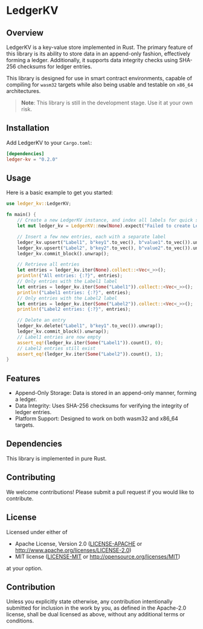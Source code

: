 # LedgerKV

## Overview

LedgerKV is a key-value store implemented in Rust. The primary feature of this library is its ability to store data in an append-only fashion, effectively forming a ledger. Additionally, it supports data integrity checks using SHA-256 checksums for ledger entries.

This library is designed for use in smart contract environments, capable of compiling for `wasm32` targets while also being usable and testable on `x86_64` architectures.

> **Note**: This library is still in the development stage. Use it at your own risk.

## Installation

Add LedgerKV to your `Cargo.toml`:

```toml
[dependencies]
ledger-kv = "0.2.0"
```

## Usage

Here is a basic example to get you started:

```rust
use ledger_kv::LedgerKV;

fn main() {
    // Create a new LedgerKV instance, and index all labels for quick search
    let mut ledger_kv = LedgerKV::new(None).expect("Failed to create LedgerKV");

    // Insert a few new entries, each with a separate label
    ledger_kv.upsert("Label1", b"key1".to_vec(), b"value1".to_vec()).unwrap();
    ledger_kv.upsert("Label2", b"key2".to_vec(), b"value2".to_vec()).unwrap();
    ledger_kv.commit_block().unwrap();

    // Retrieve all entries
    let entries = ledger_kv.iter(None).collect::<Vec<_>>();
    println!("All entries: {:?}", entries);
    // Only entries with the Label1 label
    let entries = ledger_kv.iter(Some("Label1")).collect::<Vec<_>>();
    println!("Label1 entries: {:?}", entries);
    // Only entries with the Label2 label
    let entries = ledger_kv.iter(Some("Label2")).collect::<Vec<_>>();
    println!("Label2 entries: {:?}", entries);

    // Delete an entry
    ledger_kv.delete("Label1", b"key1".to_vec()).unwrap();
    ledger_kv.commit_block().unwrap();
    // Label1 entries are now empty
    assert_eq!(ledger_kv.iter(Some("Label1")).count(), 0);
    // Label2 entries still exist
    assert_eq!(ledger_kv.iter(Some("Label2")).count(), 1);
}
```

## Features
* Append-Only Storage: Data is stored in an append-only manner, forming a ledger.
* Data Integrity: Uses SHA-256 checksums for verifying the integrity of ledger entries.
* Platform Support: Designed to work on both wasm32 and x86_64 targets.

##  Dependencies
This library is implemented in pure Rust.

## Contributing
We welcome contributions! Please submit a pull request if you would like to contribute.

## License

Licensed under either of

 * Apache License, Version 2.0
   ([LICENSE-APACHE](LICENSE-APACHE) or http://www.apache.org/licenses/LICENSE-2.0)
 * MIT license
   ([LICENSE-MIT](LICENSE-MIT) or http://opensource.org/licenses/MIT)

at your option.

## Contribution

Unless you explicitly state otherwise, any contribution intentionally submitted
for inclusion in the work by you, as defined in the Apache-2.0 license, shall be
dual licensed as above, without any additional terms or conditions.
